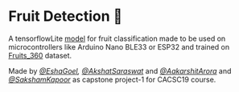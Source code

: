 # Fruit Detection 🍇

A tensorflowLite [model](https://colab.research.google.com/drive/1B2ybEKFGWMZQyruT4kNdDHwx1F_iVQxa?usp=sharing) for fruit classification made to be used on microcontrollers like Arduino Nano BLE33 or ESP32 and trained on [Fruits_360](https://www.kaggle.com/moltean/fruits) dataset.

Made by _[@EshaGoel](https://github.com/esha-goel), [@AkshatSaraswat](https://github.com/akshatsaraswat03)_ and _[@AakarshitArora](https://github.com/aakarshit-arora)_ and _[@SakshamKapoor](https://github.com/saksham-kapoor)_ as capstone project-1 for CACSC19 course.
